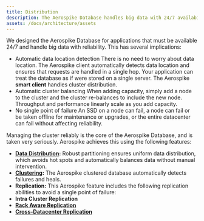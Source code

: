 ```yaml
---
title: Distribution
description: The Aerospike Database handles big data with 24/7 availability. 
assets: /docs/architecture/assets
---
```


We designed the Aerospike Database for applications that must be available 24/7 and handle big data with reliability. This has several implications:

- Automatic data location detection 
 There is no need to worry about data location. The Aerospike client automatically detects data location and ensures that requests are handled in a single hop. Your application can treat the database as if were stored on a single server. The Aerospike **smart client** handles cluster distribution.
- Automatic cluster balancing
 When adding capacity, simply add a node to the cluster and the cluster re-balances to include the new node. Throughput and 
performance linearly scale as you add capacity.
- No single point of failure
 An SSD on a node can fail, a node can fail or be taken offline for maintenance or upgrades, or the entire datacenter can fail without affecting reliability.

Managing the cluster reliably is the core of the Aerospike Database, and is taken very seriously. Aerospike achieves this using the following features:

- **[Data Distribution](/docs/architecture/data-distribution.html):** Robust partitioning ensures uniform data distribution, which 
avoids hot spots and automatically balances data without manual intervention.
- **[Clustering](/docs/architecture/clustering.html):** The Aerospike clustered database automatically detects failures and heals.
- **Replication:** This Aerospike feature includes the following replication abilities to avoid a single point of failure:
 - **Intra Cluster Replication** 
 - **[Rack Aware Replication](/docs/architecture/rack-aware.html)**
 - **[Cross-Datacenter Replication](/docs/architecture/xdr.html)**

